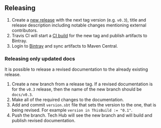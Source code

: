 ## Releasing

1. Create a [new release](https://github.com/akka/alpakka/releases/new) with the next tag version (e.g. `v0.3`), title and release description including notable changes mentioning external contributors.
2. Travis CI will start a [CI build](https://travis-ci.org/akka/alpakka/builds) for the new tag and publish artifacts to Bintray.
3. Login to [Bintray](https://bintray.com/akka/maven/alpakka) and sync artifacts to Maven Central.

### Releasing only updated docs

It is possible to release a revised documentation to the already existing release.

1. Create a new branch from a release tag. If a revised documentation is for the `v0.3` release, then the name of the new branch should be `docs/v0.3`.
2. Make all of the required changes to the documentation.
3. Add and commit `version.sbt` file that sets the version to the one, that is being revised. For example `version in ThisBuild := "0.1"`.
4. Push the branch. Tech Hub will see the new branch and will build and publish revised documentation.
